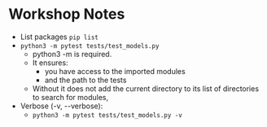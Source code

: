 # Workshop Notes


- List packages `pip list`
- `python3 -m pytest tests/test_models.py`
  - python3 -m is required.
  - It ensures:
    - you have access to the imported modules
    - and the path to the tests
  - Without it does not add the current directory to its list of directories
  to search for modules,
- Verbose (-v, --verbose): 
  - `python3 -m pytest tests/test_models.py -v`

